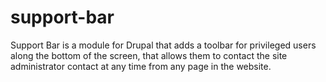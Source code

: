support-bar
===========

Support Bar is a module for Drupal that adds a toolbar for privileged users along the bottom of the screen, that allows them to contact the site administrator contact at any time from any page in the website.